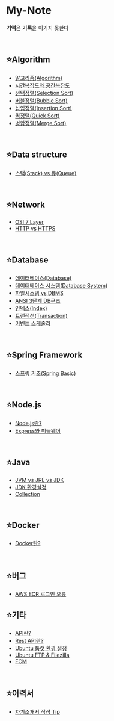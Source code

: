 # My-Note
**기억**은 **기록**을 이기지 못한다

<br>

## ⭐Algorithm
- [알고리즘(Algorithm)](https://github.com/imsoncod/My-Note/blob/master/%EC%95%8C%EA%B3%A0%EB%A6%AC%EC%A6%98/%EC%95%8C%EA%B3%A0%EB%A6%AC%EC%A6%98(Algorithm).md)
- [시간복잡도와 공간복잡도](https://github.com/imsoncod/My-Note/blob/master/%EC%95%8C%EA%B3%A0%EB%A6%AC%EC%A6%98/%EC%8B%9C%EA%B0%84%EB%B3%B5%EC%9E%A1%EB%8F%84%EC%99%80%20%EA%B3%B5%EA%B0%84%EB%B3%B5%EC%9E%A1%EB%8F%84.md)
- [선택정렬(Selection Sort)](https://github.com/imsoncod/My-Note/blob/master/%EC%95%8C%EA%B3%A0%EB%A6%AC%EC%A6%98/%EC%84%A0%ED%83%9D%EC%A0%95%EB%A0%AC(Selection_Sort).md)
- [버블정렬(Bubble Sort)](https://github.com/imsoncod/My-Note/blob/master/%EC%95%8C%EA%B3%A0%EB%A6%AC%EC%A6%98/%EB%B2%84%EB%B8%94%EC%A0%95%EB%A0%AC(Bubble_Sort).md)
- [삽입정렬(Insertion Sort)](https://github.com/imsoncod/My-Note/blob/master/%EC%95%8C%EA%B3%A0%EB%A6%AC%EC%A6%98/%EC%82%BD%EC%9E%85%EC%A0%95%EB%A0%AC(Insertion%20Sort).md)
- [퀵정렬(Quick Sort)](https://github.com/imsoncod/My-Note/blob/master/%EC%95%8C%EA%B3%A0%EB%A6%AC%EC%A6%98/%ED%80%B5%EC%A0%95%EB%A0%AC(Quick%20Sort).md)
- [병합정렬(Merge Sort)](https://github.com/imsoncod/My-Note/blob/master/%EC%95%8C%EA%B3%A0%EB%A6%AC%EC%A6%98/%EB%B3%91%ED%95%A9%EC%A0%95%EB%A0%AC(Merge%20Sort).md)

<br>

## ⭐Data structure
- [스택(Stack) vs 큐(Queue)](https://github.com/imsoncod/My-Note/blob/master/%EC%9E%90%EB%A3%8C%EA%B5%AC%EC%A1%B0/%EC%8A%A4%ED%83%9D(Stack)%20vs%20%ED%81%90(Queue).md)

<br>

## ⭐Network
- [OSI 7 Layer](https://github.com/imsoncod/My-Note/blob/master/%EB%84%A4%ED%8A%B8%EC%9B%8C%ED%81%AC/OSI%207%20Layer.md)
- [HTTP vs HTTPS](https://github.com/imsoncod/My-Note/blob/master/%EB%84%A4%ED%8A%B8%EC%9B%8C%ED%81%AC/HTTP%20vs%20HTTPS.md)

<br>

## ⭐Database
- [데이터베이스(Database)](https://github.com/imsoncod/My-Note/blob/master/%EB%8D%B0%EC%9D%B4%ED%84%B0%EB%B2%A0%EC%9D%B4%EC%8A%A4/%EB%8D%B0%EC%9D%B4%ED%84%B0%EB%B2%A0%EC%9D%B4%EC%8A%A4(Datebase).md)
- [데이터베이스 시스템(Database System)](https://github.com/imsoncod/My-Note/blob/master/%EB%8D%B0%EC%9D%B4%ED%84%B0%EB%B2%A0%EC%9D%B4%EC%8A%A4/%EB%8D%B0%EC%9D%B4%ED%84%B0%EB%B2%A0%EC%9D%B4%EC%8A%A4%20%EC%8B%9C%EC%8A%A4%ED%85%9C(Database%20System).md)
- [파일시스템 vs DBMS](https://github.com/imsoncod/My-Note/blob/master/%EB%8D%B0%EC%9D%B4%ED%84%B0%EB%B2%A0%EC%9D%B4%EC%8A%A4/%ED%8C%8C%EC%9D%BC%EC%8B%9C%EC%8A%A4%ED%85%9C%20vs%20DBMS.md)
- [ANSI 3단계 DB구조](https://github.com/imsoncod/My-Note/blob/master/%EB%8D%B0%EC%9D%B4%ED%84%B0%EB%B2%A0%EC%9D%B4%EC%8A%A4/ANSI%203%EB%8B%A8%EA%B3%84%20DB%EA%B5%AC%EC%A1%B0.md)
- [인덱스(Index)](https://github.com/imsoncod/My-Note/blob/master/%EB%8D%B0%EC%9D%B4%ED%84%B0%EB%B2%A0%EC%9D%B4%EC%8A%A4/%EC%9D%B8%EB%8D%B1%EC%8A%A4(Index).md)
- [트랜잭션(Transaction)](https://github.com/imsoncod/My-Note/blob/master/%EB%8D%B0%EC%9D%B4%ED%84%B0%EB%B2%A0%EC%9D%B4%EC%8A%A4/%ED%8A%B8%EB%9E%9C%EC%9E%AD%EC%85%98(Transaction).md)
- [이벤트 스케줄러](https://github.com/imsoncod/My-Note/blob/master/%EB%8D%B0%EC%9D%B4%ED%84%B0%EB%B2%A0%EC%9D%B4%EC%8A%A4/%EC%9D%B4%EB%B2%A4%ED%8A%B8%20%EC%8A%A4%EC%BC%80%EC%A4%84%EB%9F%AC.md)

<br>

## ⭐Spring Framework
- [스프링 기초(Spring Basic)](https://github.com/imsoncod/Basic-Spring/blob/master/README.md)

<br>

## ⭐Node.js
- [Node.js란?](https://github.com/imsoncod/My-Note/blob/master/Node.js/Node.js.md)
- [Express와 미들웨어](https://github.com/imsoncod/My-Note/blob/master/Node.js/Express%EC%99%80%20%EB%AF%B8%EB%93%A4%EC%9B%A8%EC%96%B4.md)

<br>

## ⭐Java
- [JVM vs JRE vs JDK](https://github.com/imsoncod/My-Note/blob/master/%EC%9E%90%EB%B0%94/JVM%20vs%20JRE%20vs%20JDK.md)
- [JDK 환경설정](https://github.com/imsoncod/My-Note/blob/master/%EC%9E%90%EB%B0%94/JDK%20%ED%99%98%EA%B2%BD%EC%84%A4%EC%A0%95.md)
- [Collection](https://github.com/imsoncod/My-Note/blob/master/%EC%9E%90%EB%B0%94/Collection.md)

<br>

## ⭐Docker
- [Docker란?](https://github.com/imsoncod/My-Note/blob/master/Docker/Docker%EB%9E%80%3F.md)

<br>

## ⭐버그
- [AWS ECR 로그인 오류](https://github.com/imsoncod/My-Note/blob/master/%EB%B2%84%EA%B7%B8/AWS%20ECR%20%EB%A1%9C%EA%B7%B8%EC%9D%B8%20%EC%98%A4%EB%A5%98.md)



## ⭐기타
- [API란?](https://github.com/imsoncod/My-Note/blob/master/%EA%B8%B0%ED%83%80/API%EB%9E%80%3F.md)
- [Rest API란?](https://github.com/imsoncod/My-Note/blob/master/%EA%B8%B0%ED%83%80/Rest%20API%EB%9E%80%3F.md)
- [Ubuntu 톰캣 환경 설정](https://github.com/imsoncod/My-Note/blob/master/%EA%B8%B0%ED%83%80/Ubuntu%20%ED%86%B0%EC%BA%A3%20%ED%99%98%EA%B2%BD%20%EC%84%A4%EC%A0%95.md)
- [Ubuntu FTP & Filezilla](https://github.com/imsoncod/My-Note/blob/master/%EA%B8%B0%ED%83%80/Ubuntu%20FTP%20%26%20Filezilla.md)
- [FCM](https://github.com/imsoncod/My-Note/blob/master/%EA%B8%B0%ED%83%80/FCM.md)

<br>

## ⭐이력서
- [자기소개서 작성 Tip](https://github.com/imsoncod/My-Note/blob/master/%EC%9E%90%EA%B8%B0%EC%86%8C%EA%B0%9C%EC%84%9C/%EC%9E%90%EA%B8%B0%EC%86%8C%EA%B0%9C%EC%84%9C%20%EC%9E%91%EC%84%B1%20Tip.md)
